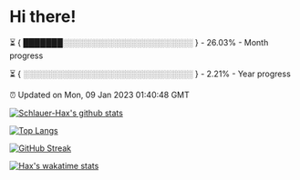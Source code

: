 # Hi there!

⏳ { ███████░░░░░░░░░░░░░░░░░░░░░░░ } - 26.03% - Month progress

⏳ { ░░░░░░░░░░░░░░░░░░░░░░░░░░░░░░ } - 2.21% - Year progress

⏰ Updated on Mon, 09 Jan 2023 01:40:48 GMT


[![Schlauer-Hax's github stats](https://github-readme-stats.vercel.app/api?username=Schlauer-Hax&show_icons=true&theme=dark&count_private=true)](https://github.com/Schlauer-Hax)


[![Top Langs](https://github-readme-stats.vercel.app/api/top-langs/?username=Schlauer-Hax&layout=compact&theme=dark)](https://github.com/Schlauer-Hax?tab=repositories)

[![GitHub Streak](https://streak-stats.demolab.com?user=Schlauer-Hax&theme=dark)](https://git.io/streak-stats)

[![Hax's wakatime stats](https://github-readme-stats.vercel.app/api/wakatime?username=Hax&theme=dark)](https://wakatime.com/@Hax)


